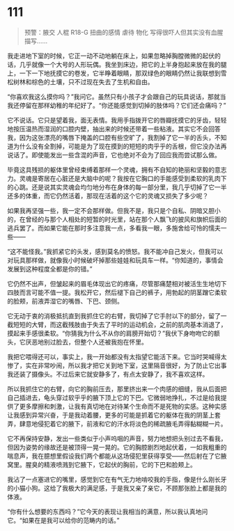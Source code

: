 # 111

> 预警：腋交 人棍 R18-G 扭曲的感情 虐待 物化 写得很吓人但其实没有血腥描写……

​	我走进地下室的时候，它正一动不动地躺在床上，如果忽略掉胸膛微微的起伏的话，几乎就像一个大号的人形玩偶。我坐到床边，把它的上半身抱起来放在我的腿上，一下一下地抚摸它的卷发，它半睁着眼睛，那双绿色的眼睛仍然让我联想到雪松树林和棕色的土壤，只不过现在失去了生机和自由。

​	“你喜欢我这么摸你吗？”我问它。虽然只有小孩子才会跟自己的玩具说话，那就当我还停留在那样幼稚的年纪好了。“你还能感觉到切掉的肢体吗？它们还会痛吗？”

​	它不说话。它只是望着我，面无表情。我用手指拨开它的唇瓣抚摸它的牙齿，轻轻地按压温热而湿润的口腔内壁，抽出来的时候还带着一些粘液。其实它不会回答我，因为这张漂亮的嘴唇下掩盖的口腔有些空旷了，我割掉了它一半的舌头，不知道为什么没有全割掉，可能是为了现在摸到的短短的肉乎乎的舌根，但它没办法再说话了。即使能发出一些含混的声音，它也绝对不会为了回应我而尝试那么做。

​	毕竟这具残损的躯体里曾经束缚着那样一个灵魂，拥有不自知的艳丽和坚毅的意志力。灵魂是寄居在心脏还是大脑中的呢？我按在它胸口的手能感受到柔软的乳肉下的心跳。还是说其实灵魂会均匀地分布在身体的每一部分里，我几乎切掉了它一半还多的体重，而它仍然活着，那现在活着的这个它的灵魂又损失了多少呢？

​	如果我再坚强一些，我一定不会那样做。但我不是，我只是个自私、阴暗又胆小的，在曾经的与那个人相处的短暂的时光里，站在那个人飘飞的披风和旗帜后面的逃兵罢了。而如果它能在那时多注意我一点，多看我一眼，多施舍给可怜的懦夫一些——

​	“这不能怪我。”我抓紧它的头发，感到莫名的愤怒。我不能冲自己发火，但我可以对玩具那样做，就像我小时候破坏掉那些娃娃和玩具车一样。“你知道的，事情会发展到这种程度全都是你的错。”

​	它仍然不出声，但皱起来的眉毛体现出它的疼痛，尽管那痛楚相对被活生生地切下四肢而言可能不值一提。我松开它，然后褪下自己的裤子，用勃起的阴茎蹭它柔软的脸颊，前液弄湿它的嘴唇、下巴、颈侧。

​	它无动于衷的消极抵抗直到我抓住它的右臂，我切掉了它手肘以下的部分，留了一截短短的大臂，而这截残肢由于失去了平时的运动机会，之前的肌肉基本消退了，摸起来手感很柔软。“你猜我为什么不从你的肩膀开始切？”我伏下身吻吻它的额头，它厌恶地别过脸去，但整个人还被我抱在怀里。

​	我把它喂得还可以，事实上，我一开始都没有太指望它能活下来。它当时哭喊得太惨了，实在非常吵闹，所以我才把它关到地下室，这里隔音很好，为了防止它出事我还装了摄像头。不过后来它就安静多了，有点太安静了，我不喜欢这样。

​	所以我抓住它的右臂，向它的胸前压去，那里挤出来一个肉感的细缝，我从后面把自己插进去，龟头穿过软乎乎的腋下顶上它的下巴。它微弱地挣扎，不过是给我提供了更多摩擦和刺激，让我有真切地在对待某个生命而不是死物的实感。这种实感让我感到异常兴奋，于是我动着腰，更多的可能是抓着它的躯体在我的阴茎上套弄，肆意地侵犯着它的腋下，前液和它的汗水将淡色的稀疏腋毛弄得黏糊糊一片。

​	它不再保持安静，发出一些类似于小声呜咽的声音，努力地想把头别过去不看我，但因为姿势的缘故还是被顶得一晃一晃的。它的胸腔剧烈地起伏着，一如我粗重的喘息声，我在臆想里假设我们两个都能从这场侵犯里获得享受——然后射在了它腋窝里。腥臭的精液喷溅到它腋下，它起伏的胸前，它的下巴和脸颊上。

​	我沾了一点塞进它的嘴里，感觉到它在有气无力地啃咬我的手指，像是什么刚长牙的小猫小狗。这给了我极大的满足感，于是我又亲了亲它，不顾那张脸上都是我的体液。

​	“你有什么想要的东西吗？”它今天的表现让我相当的满意，所以我认真地问它。“如果在是我可以给你的范畴内的话。”